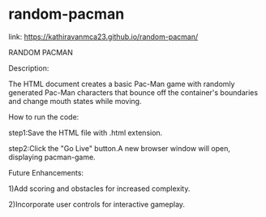 # random-pacman

link: https://kathiravanmca23.github.io/random-pacman/


RANDOM PACMAN

Description:

The HTML document creates a basic Pac-Man game with randomly generated Pac-Man characters that bounce off the container's boundaries and change mouth states while moving.

How to run the code:

step1:Save the HTML file with .html extension.

step2:Click the "Go Live" button.A new browser window will open, displaying pacman-game.

Future Enhancements:

1)Add scoring and obstacles for increased complexity.

2)Incorporate user controls for interactive gameplay.
